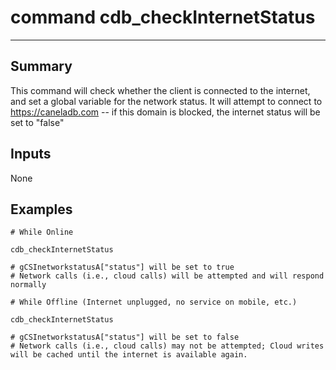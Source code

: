 # command cdb_checkInternetStatus
---

## Summary
This command will check whether the client is connected to the internet, and set a global variable for the network status. It will attempt to connect to https://caneladb.com -- if this domain is blocked, the internet status will be set to "false"

## Inputs
None

## Examples
```
# While Online

cdb_checkInternetStatus

# gCSInetworkstatusA["status"] will be set to true
# Network calls (i.e., cloud calls) will be attempted and will respond normally

# While Offline (Internet unplugged, no service on mobile, etc.)

cdb_checkInternetStatus

# gCSInetworkstatusA["status"] will be set to false
# Network calls (i.e., cloud calls) may not be attempted; Cloud writes will be cached until the internet is available again.

``` 